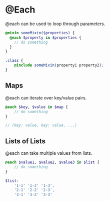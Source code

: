# @Each

@each can be used to loop through parameters.

```scss
@mixin someMixin($properties) {
  @each $property in $properties {
    // do something
  }
}

.class {
    @include someMixin(property1 property2);
}
```

## Maps

@each can iterate over key/value pairs.

```scss
@each $key, $value in $map {
    // do something
}

// (key: value, key: value, ...)
```

## Lists of Lists

@each can take multiple values from lists.

```scss
@each $value1, $value2, $value3 in $list {
    // do something
}

$list:
    '1-1' '1-2' '1-3',
    '2-1' '2-2' '2-3',
    '3-1' '3-2' '3-3'
```
